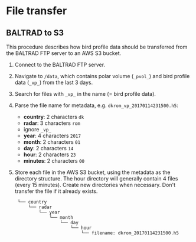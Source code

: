 # File transfer

## BALTRAD to S3

This procedure describes how bird profile data should be transferred from the BALTRAD FTP server to an AWS S3 bucket.

1. Connect to the BALTRAD FTP server.
2. Navigate to `/data`, which contains polar volume (`_pvol_`) and bird profile data (`_vp_`) from the last 3 days.
3. Search for files with `_vp_` in the name (= bird profile data).
4. Parse the file name for metadata, e.g. `dkrom_vp_20170114231500.h5`:

    * **country**: 2 characters `dk`
    * **radar**: 3 characters `rom`
    * ignore `_vp_`
    * **year**: 4 characters `2017`
    * **month**: 2 characters `01`
    * **day**: 2 characters `14`
    * **hour**: 2 characters `23`
    * **minutes**: 2 characters `00`

5. Store each file in the AWS S3 bucket, using the metadata as the directory structure. The hour directory will generally contain 4 files (every 15 minutes). Create new directories when necessary. Don't transfer the file if it already exists.

        └── country
            └── radar
                └── year
                    └── month
                        └── day
                            └── hour
                                └── filename: dkrom_20170114231500.h5

